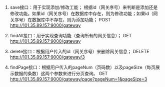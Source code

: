 1. save接口：用于实现添加/修改工能； 
            根据id（网关序号）来判断是添加还是修改功能。如果id（网关序号）在数据库中存在，则为修改功能；如果id（网关序号）在数据库中不存在，则为添加功能；
   POST http://101.35.89.157:9000/gateway

2. findAll接口：用于实现查询功能（查询所有的网关信息）；
   GET http://101.35.89.157:9000/gateway

3. delete接口：根据用户传入的id（网关序号）来删除网关信息；
   DELETE http://101.35.89.157:9000/gateway/3

4. findPage接口：根据用户传入的pageNum（页码数）以及pageSize（每页展示数据的条数）这两个参数来进行分页查询。
   GET http://101.35.89.157:9000/gateway/page?pageNum=1&pageSize=3